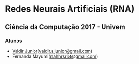 # Redes Neurais Artificiais (RNA)
## Ciência da Computação 2017 - Univem

### Alunos
- [Valdir Junior](https://github.com/ValdirJunior/)([valdir.a.junior@gmail.com](mailto:valdir.a.junior@gmail.com))
- Fernanda Mayumi([mahhrsriot@gmail.com](mailto:mahhrsriot@gmail.com))
